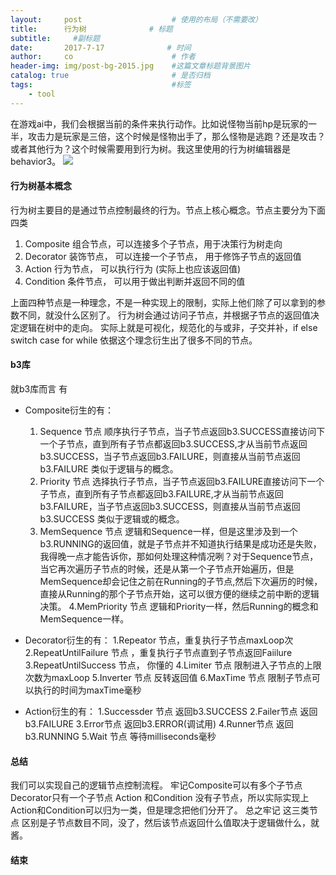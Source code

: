 ```yaml
---
layout:     post                    # 使用的布局（不需要改）
title:      行为树              # 标题 
subtitle:     #副标题
date:       2017-7-17              # 时间
author:     co                      # 作者
header-img: img/post-bg-2015.jpg    #这篇文章标题背景图片
catalog: true                       # 是否归档
tags:                               #标签
    - tool
---
```


在游戏ai中，我们会根据当前的条件来执行动作。比如说怪物当前hp是玩家的一半，攻击力是玩家是三倍，这个时候是怪物出手了，那么怪物是逃跑？还是攻击？或者其他行为？这个时候需要用到行为树。我这里使用的行为树编辑器是 behavior3。
![](https://gitee.com/whatplane/resource/raw/master/img/xx_20190701123452-min.png)
#### 行为树基本概念
行为树主要目的是通过节点控制最终的行为。节点上核心概念。节点主要分为下面四类
1. Composite 组合节点，可以连接多个子节点，用于决策行为树走向
2. Decorator 装饰节点， 可以连接一个子节点， 用于修饰子节点的返回值
3. Action 行为节点， 可以执行行为 (实际上也应该返回值)
4. Condition 条件节点， 可以用于做出判断并返回不同的值


上面四种节点是一种理念，不是一种实现上的限制，实际上他们除了可以拿到的参数不同，就没什么区别了。
行为树会通过访问子节点，并根据子节点的返回值决定逻辑在树中的走向。
实际上就是可视化，规范化的与或非，子交并补，if else switch case for while
依据这个理念衍生出了很多不同的节点。
#### b3库
就b3库而言 有
- Composite衍生的有：
	1. Sequence 节点 顺序执行子节点，当子节点返回b3.SUCCESS直接访问下一个子节点，直到所有子节点都返回b3.SUCCESS,才从当前节点返回b3.SUCCESS，当子节点返回b3.FAILURE，则直接从当前节点返回b3.FAILURE 类似于逻辑与的概念。
	2. Priority 节点 选择执行子节点，当子节点返回b3.FAILURE直接访问下一个子节点，直到所有子节点都返回b3.FAILURE,才从当前节点返回b3.FAILURE，当子节点返回b3.SUCCESS，则直接从当前节点返回b3.SUCCESS 类似于逻辑或的概念。
	3. MemSequence 节点 逻辑和Sequence一样，但是这里涉及到一个b3.RUNNING的返回值，就是子节点并不知道执行结果是成功还是失败，我得晚一点才能告诉你，那如何处理这种情况咧？对于Sequence节点，当它再次遍历子节点的时候，还是从第一个子节点开始遍历，但是MemSequence却会记住之前在Running的子节点,然后下次遍历的时候，直接从Running的那个子节点开始，这可以很方便的继续之前中断的逻辑决策。
	4.MemPriority 节点 逻辑和Priority一样，然后Running的概念和MemSequence一样。

- Decorator衍生的有：
	1.Repeator 节点，重复执行子节点maxLoop次
	2.RepeatUntilFailure 节点 ，重复执行子节点直到子节点返回Faiilure
	3.RepeatUntilSuccess 节点， 你懂的
	4.Limiter 节点 限制进入子节点的上限次数为maxLoop
	5.Inverter 节点 反转返回值
	6.MaxTime 节点 限制子节点可以执行的时间为maxTime毫秒

- Action衍生的有：
	1.Successder 节点 返回b3.SUCCESS
	2.Failer节点 返回b3.FAILURE
	3.Error节点 返回b3.ERROR(调试用)
	4.Runner节点 返回b3.RUNNING
	5.Wait 节点 等待milliseconds毫秒

#### 总结
我们可以实现自己的逻辑节点控制流程。
牢记Composite可以有多个子节点 Decorator只有一个子节点 Action 和Condition 没有子节点，所以实际实现上Action和Condition可以归为一类，但是理念把他们分开了。
总之牢记 这三类节点 区别是子节点数目不同，没了，然后该节点返回什么值取决于逻辑做什么，就酱。

#### 结束